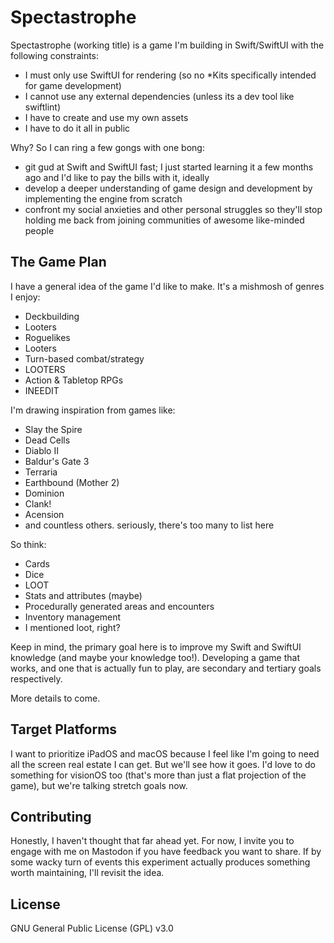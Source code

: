 # Spectastrophe
Spectastrophe (working title) is a game I'm building in Swift/SwiftUI with the following constraints:
- I must only use SwiftUI for rendering (so no *Kits specifically intended for game development)
- I cannot use any external dependencies (unless its a dev tool like swiftlint)
- I have to create and use my own assets
- I have to do it all in public

Why? So I can ring a few gongs with one bong:
- git gud at Swift and SwiftUI fast; I just started learning it a few months ago and I'd like to pay the bills with it, ideally
- develop a deeper understanding of game design and development by implementing the engine from scratch
- confront my social anxieties and other personal struggles so they'll stop holding me back from joining communities of awesome like-minded people

## The Game Plan
I have a general idea of the game I'd like to make. It's a mishmosh of genres I enjoy:
- Deckbuilding
- Looters
- Roguelikes
- Looters
- Turn-based combat/strategy
- LOOTERS
- Action & Tabletop RPGs
- INEEDIT

I'm drawing inspiration from games like:
- Slay the Spire
- Dead Cells
- Diablo II
- Baldur's Gate 3
- Terraria
- Earthbound (Mother 2)
- Dominion
- Clank!
- Acension
- and countless others. seriously, there's too many to list here

So think:
- Cards
- Dice
- LOOT
- Stats and attributes (maybe)
- Procedurally generated areas and encounters
- Inventory management
- I mentioned loot, right?

Keep in mind, the primary goal here is to improve my Swift and SwiftUI knowledge (and maybe your knowledge too!). Developing a game that works, and one that is actually fun to play, are secondary and tertiary goals respectively.

More details to come.

## Target Platforms
I want to prioritize iPadOS and macOS because I feel like I'm going to need all the screen real estate I can get. But we'll see how it goes. I'd love to do something for visionOS too (that's more than just a flat projection of the game), but we're talking stretch goals now.

## Contributing
Honestly, I haven't thought that far ahead yet. For now, I invite you to engage with me on Mastodon if you have feedback you want to share. If by some wacky turn of events this experiment actually produces something worth maintaining, I'll revisit the idea.

## License
GNU General Public License (GPL) v3.0
